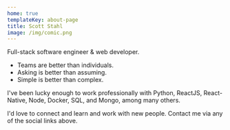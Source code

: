 ```yaml
---
home: true
templateKey: about-page
title: Scott Stahl
image: /img/comic.png
---
```


Full-stack software engineer & web developer.

- Teams are better than individuals.
- Asking is better than assuming.
- Simple is better than complex.

I've been lucky enough to work professionally with Python, ReactJS, React-Native, Node, Docker, SQL, and Mongo, among many others.

I'd love to connect and learn and work with new people. Contact me via any of the social links above.
